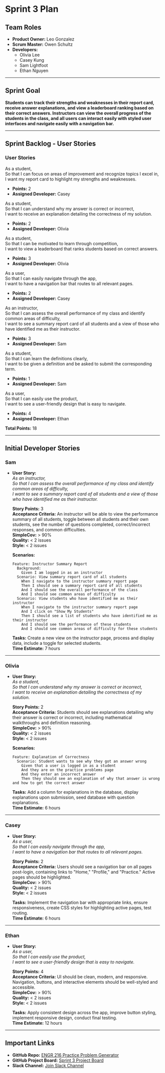 # Sprint 3 Plan

## **Team Roles**
- **Product Owner:** Leo Gonzalez  
- **Scrum Master:** Owen Schultz  
- **Developers:**  
  - Olivia Lee  
  - Casey Kung  
  - Sam Lightfoot  
  - Ethan Nguyen  

---

## **Sprint Goal**
**Students can track their strengths and weaknesses in their report card, receive answer explanations, and view a leaderboard ranking based on their correct answers. Instructors can view the overall progress of the students in the class, and all users can interact easily with styled user interfaces and navigate easily with a navigation bar.**

---

## **Sprint Backlog - User Stories**

### **User Stories**
As a student,  
So that I can focus on areas of improvement and recognize topics I excel in,  
I want my report card to highlight my strengths and weaknesses.  
- **Points:** 2  
- **Assigned Developer:** Casey  

As a student,  
So that I can understand why my answer is correct or incorrect,  
I want to receive an explanation detailing the correctness of my solution.  
- **Points:** 2  
- **Assigned Developer:** Olivia  

As a student,  
So that I can be motivated to learn through competition,  
I want to view a leaderboard that ranks students based on correct answers.  
- **Points:** 3  
- **Assigned Developer:** Olivia  

As a user,  
So that I can easily navigate through the app,  
I want to have a navigation bar that routes to all relevant pages.  
- **Points:** 2  
- **Assigned Developer:** Casey  

As an instructor,  
So that I can assess the overall performance of my class and identify common areas of difficulty,  
I want to see a summary report card of all students and a view of those who have identified me as their instructor.  
- **Points:** 3  
- **Assigned Developer:** Sam  

As a student,  
So that I can learn the definitions clearly,  
I want to be given a definition and be asked to submit the corresponding term.  
- **Points:** 1  
- **Assigned Developer:** Sam  

As a user,  
So that I can easily use the product,  
I want to see a user-friendly design that is easy to navigate.  
- **Points:** 4  
- **Assigned Developer:** Ethan  

**Total Points:** 18  

---

## **Initial Developer Stories**

### **Sam**
- **User Story:**  
  *As an instructor,  
  So that I can assess the overall performance of my class and identify common areas of difficulty,  
  I want to see a summary report card of all students and a view of those who have identified me as their instructor.*  

  **Story Points:** 3  
  **Acceptance Criteria:** An instructor will be able to view the performance summary of all students, toggle between all students and their own students, see the number of questions completed, correct/incorrect responses, and common difficulties.  
  **SimpleCov:** > 90%  
  **Quality:** < 2 issues  
  **Style:** < 2 issues  

  **Scenarios:**  
  ```
  Feature: Instructor Summary Report  
    Background:  
      Given I am logged in as an instructor  
    Scenario: View summary report card of all students  
      When I navigate to the instructor summary report page  
      Then I should see a summary report card of all students  
      And I should see the overall performance of the class  
      And I should see common areas of difficulty  
    Scenario: View students who have identified me as their instructor  
      When I navigate to the instructor summary report page  
      And I click on "Show My Students"  
      Then I should see a list of students who have identified me as their instructor  
      And I should see the performance of these students  
      And I should see common areas of difficulty for these students  
  ```

  **Tasks:** Create a new view on the instructor page, process and display data, include a toggle for selected students.  
  **Time Estimate:** 7 hours  

---

### **Olivia**
- **User Story:**  
  *As a student,  
  So that I can understand why my answer is correct or incorrect,  
  I want to receive an explanation detailing the correctness of my solution.*  

  **Story Points:** 2  
  **Acceptance Criteria:** Students should see explanations detailing why their answer is correct or incorrect, including mathematical walkthroughs and definition reasoning.  
  **SimpleCov:** > 90%  
  **Quality:** < 2 issues  
  **Style:** < 2 issues  

  **Scenarios:**  
  ```
  Feature: Explanation of Correctness  
    Scenario: Student wants to see why they got an answer wrong  
      Given that a user is logged in as a student  
      And they are on the practice problems page  
      And they enter an incorrect answer  
      Then they should see an explanation of why that answer is wrong and how to get the correct answer  
  ```

  **Tasks:** Add a column for explanations in the database, display explanations upon submission, seed database with question explanations.  
  **Time Estimate:** 6 hours  

---

### **Casey**
- **User Story:**  
  *As a user,  
  So that I can easily navigate through the app,  
  I want to have a navigation bar that routes to all relevant pages.*  

  **Story Points:** 2  
  **Acceptance Criteria:** Users should see a navigation bar on all pages post-login, containing links to "Home," "Profile," and "Practice." Active pages should be highlighted.  
  **SimpleCov:** > 90%  
  **Quality:** < 2 issues  
  **Style:** < 2 issues  

  **Tasks:** Implement the navigation bar with appropriate links, ensure responsiveness, create CSS styles for highlighting active pages, test routing.  
  **Time Estimate:** 6 hours  

---

### **Ethan**
- **User Story:**  
  *As a user,  
  So that I can easily use the product,  
  I want to see a user-friendly design that is easy to navigate.*  

  **Story Points:** 4  
  **Acceptance Criteria:** UI should be clean, modern, and responsive. Navigation, buttons, and interactive elements should be well-styled and accessible.  
  **SimpleCov:** > 90%  
  **Quality:** < 2 issues  
  **Style:** < 2 issues  

  **Tasks:** Apply consistent design across the app, improve button styling, implement responsive design, conduct final testing.  
  **Time Estimate:** 12 hours  

---

## **Important Links**
- **GitHub Repo:** [ENGR 216 Practice Problem Generator](https://github.com/tamu-edu-students/engr-216-practice-problem-generator)  
- **GitHub Project Board:** [Sprint 3 Project Board](https://github.com/orgs/tamu-edu-students/projects/85)  
- **Slack Channel:** [Join Slack Channel](https://join.slack.com/t/we-love-ritchey/shared_invite/zt-2xn35lgi8-z~u08Rk7ZyX4nZJxyMruwA)  
